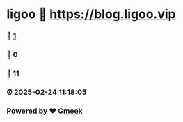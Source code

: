 # ligoo :link: https://blog.ligoo.vip 
### :page_facing_up: [1](https://blog.ligoo.vip/tag.html) 
### :speech_balloon: 0 
### :hibiscus: 11 
### :alarm_clock: 2025-02-24 11:18:05 
### Powered by :heart: [Gmeek](https://github.com/Meekdai/Gmeek)
